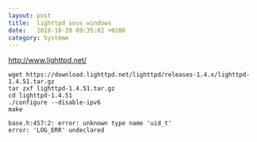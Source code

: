 ```yaml
---
layout: post
title:  lighttpd sous windows
date:   2018-10-20 09:35:02 +0200
category: Système
---
```


<http://www.lighttpd.net/>


    wget https://download.lighttpd.net/lighttpd/releases-1.4.x/lighttpd-1.4.51.tar.gz
    tar zxf lighttpd-1.4.51.tar.gz
    cd lighttpd-1.4.51
    ./configure --disable-ipv6
    make

    base.h:457:2: error: unknown type name 'uid_t'
    error: 'LOG_ERR' undeclared
